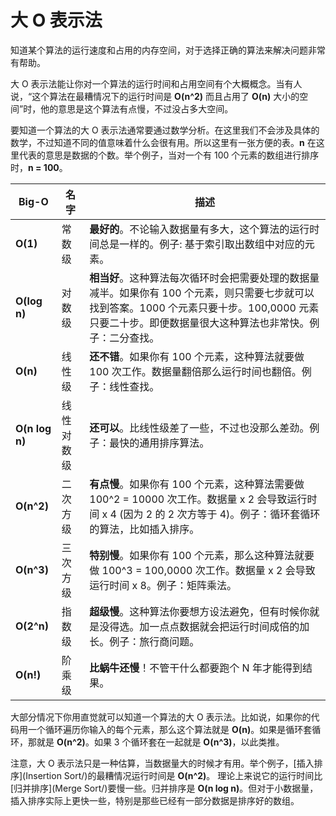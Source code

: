 # 大 O 表示法

知道某个算法的运行速度和占用的内存空间，对于选择正确的算法来解决问题非常有帮助。

大 O 表示法能让你对一个算法的运行时间和占用空间有个大概概念。当有人说，“这个算法在最糟情况下的运行时间是 **O(n^2)** 而且占用了 **O(n)** 大小的空间”时，他的意思是这个算法有点慢，不过没占多大空间。

要知道一个算法的大 O 表示法通常要通过数学分析。在这里我们不会涉及具体的数学，不过知道不同的值意味着什么会很有用。所以这里有一张方便的表。**n** 在这里代表的意思是数据的个数。举个例子，当对一个有 100 个元素的数组进行排序时，**n = 100**。

Big-O | 名字 | 描述
------| ---- | -----------
**O(1)** | 常数级 | **最好的**。不论输入数据量有多大，这个算法的运行时间总是一样的。例子: 基于索引取出数组中对应的元素。
**O(log n)** | 对数级 | **相当好**。这种算法每次循环时会把需要处理的数据量减半。如果你有 100 个元素，则只需要七步就可以找到答案。1000 个元素只要十步。100,0000 元素只要二十步。即便数据量很大这种算法也非常快。例子：二分查找。
**O(n)** | 线性级 | **还不错**。如果你有 100 个元素，这种算法就要做 100 次工作。数据量翻倍那么运行时间也翻倍。例子：线性查找。
**O(n log n)** | 线性对数级 | **还可以**。比线性级差了一些，不过也没那么差劲。例子：最快的通用排序算法。
**O(n^2)** | 二次方级 | **有点慢**。如果你有 100 个元素，这种算法需要做 100^2 = 10000 次工作。数据量 x 2 会导致运行时间 x 4 (因为 2 的 2 次方等于 4)。例子：循环套循环的算法，比如插入排序。
**O(n^3)** | 三次方级 | **特别慢**。如果你有 100 个元素，那么这种算法就要做 100^3 = 100,0000 次工作。数据量 x 2 会导致运行时间 x 8。例子：矩阵乘法。
**O(2^n)** | 指数级 | **超级慢**。这种算法你要想方设法避免，但有时候你就是没得选。加一点点数据就会把运行时间成倍的加长。例子：旅行商问题。
**O(n!)** | 阶乘级 | **比蜗牛还慢**！不管干什么都要跑个 N 年才能得到结果。

大部分情况下你用直觉就可以知道一个算法的大 O 表示法。比如说，如果你的代码用一个循环遍历你输入的每个元素，那么这个算法就是 **O(n)**。如果是循环套循环，那就是 **O(n^2)**。如果 3 个循环套在一起就是 **O(n^3)**，以此类推。

注意，大 O 表示法只是一种估算，当数据量大的时候才有用。举个例子，[插入排序](Insertion Sort/)的最糟情况运行时间是 **O(n^2)**。 理论上来说它的运行时间比[归并排序](Merge Sort/)要慢一些。归并排序是 **O(n log n)**。但对于小数据量，插入排序实际上更快一些，特别是那些已经有一部分数据是排序好的数组。


